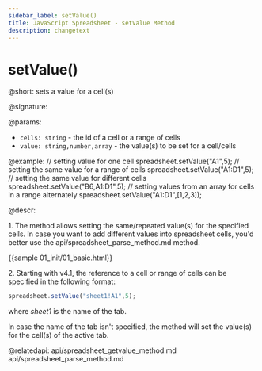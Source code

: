 ```yaml
---
sidebar_label: setValue()
title: JavaScript Spreadsheet - setValue Method
description: changetext
---
```


# setValue()

@short: sets a value for a cell(s)

@signature:

@params:
- `cells: string` - the id of a cell or a range of cells
- `value: string,number,array` - the value(s) to be set for a cell/cells

@example:
// setting value for one cell
spreadsheet.setValue("A1",5);
// setting the same value for a range of cells
spreadsheet.setValue("A1:D1",5);
// setting the same value for different cells
spreadsheet.setValue("B6,A1:D1",5);
// setting values from an array for cells in a range alternately
spreadsheet.setValue("A1:D1",[1,2,3]);

@descr:

1\. The method allows setting the same/repeated value(s) for the specified cells. In case you want to add different values into spreadsheet cells, you'd better use the api/spreadsheet_parse_method.md method.

{{sample 01_init/01_basic.html}}

2\. Starting with v4.1, the reference to a cell or range of cells can be specified in the following format:

~~~js
spreadsheet.setValue("sheet1!A1",5);
~~~

where *sheet1* is the name of the tab.

In case the name of the tab isn't specified, the method will set the value(s) for the cell(s) of the active tab.

@relatedapi:
api/spreadsheet_getvalue_method.md
api/spreadsheet_parse_method.md
